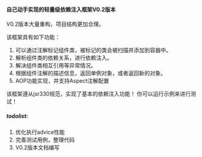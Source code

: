 #### 自己动手实现的轻量级依赖注入框架V0.2版本
V0.2版本大量重构，项目结构更加合理。

该框架具有如下功能：
1. 可以通过注解标记组件类，被标记的类会被扫描并添加到容器中。
2. 解析组件类的依赖关系，进行依赖注入。
3. 解决组件类相互引用等异常情况。
4. 根据组件注解的描述信息，返回单例对象，或者返回新的对象。
5. AOP功能实现，并支持Aspect注解配置

该框架遵从jsr330规范，实现了基本的依赖注入功能！
你可以运行示例来进行测试！

##### todolist:
1. 优化执行advice性能
2. 完善测试用例，整理代码
3. V0.2版本文档编写

